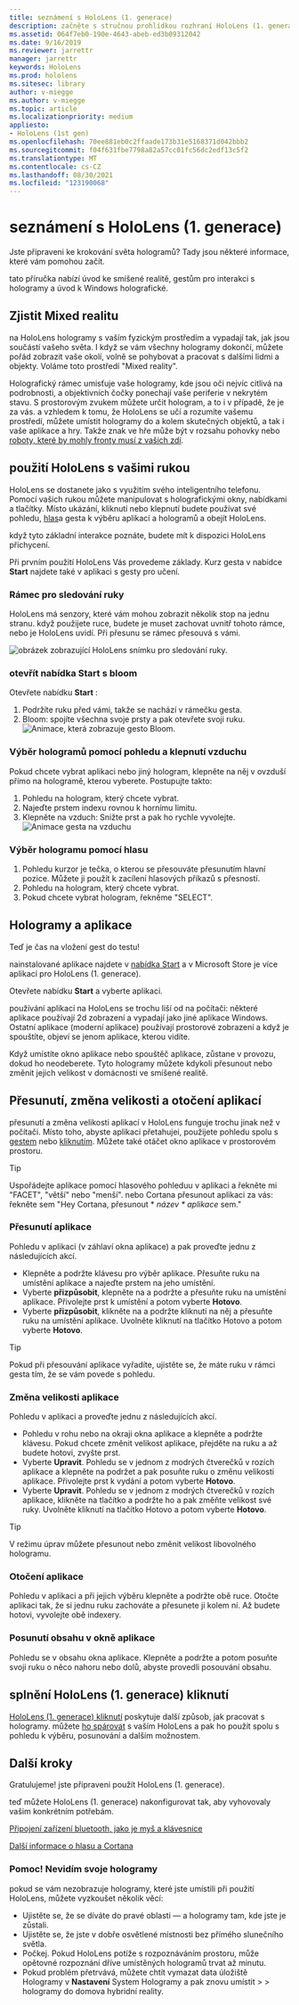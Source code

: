```yaml
---
title: seznámení s HoloLens (1. generace)
description: začněte s stručnou prohlídkou rozhraní HoloLens (1. generace), funkcí pro sledování ruky a používání holografických aplikací.
ms.assetid: 064f7eb0-190e-4643-abeb-ed3b09312042
ms.date: 9/16/2019
ms.reviewer: jarrettr
manager: jarrettr
keywords: HoloLens
ms.prod: hololens
ms.sitesec: library
author: v-miegge
ms.author: v-miegge
ms.topic: article
ms.localizationpriority: medium
appliesto:
- HoloLens (1st gen)
ms.openlocfilehash: 70ee881eb0c2ffaade173b31e5168371d042bbb2
ms.sourcegitcommit: f04f631fbe7798a82a57cc01fc56dc2edf13c5f2
ms.translationtype: MT
ms.contentlocale: cs-CZ
ms.lasthandoff: 08/30/2021
ms.locfileid: "123190068"
---
```

# <a name="getting-around-hololens-1st-gen"></a>seznámení s HoloLens (1. generace)

Jste připraveni ke krokování světa hologramů? Tady jsou některé informace, které vám pomohou začít.

tato příručka nabízí úvod ke smíšené realitě, gestům pro interakci s hologramy a úvod k Windows holografické.

## <a name="discover-mixed-reality"></a>Zjistit Mixed realitu

na HoloLens hologramy s vaším fyzickým prostředím a vypadají tak, jak jsou součástí vašeho světa. I když se vám všechny hologramy dokončí, můžete pořád zobrazit vaše okolí, volně se pohybovat a pracovat s dalšími lidmi a objekty. Voláme toto prostředí "Mixed reality".

Holografický rámec umisťuje vaše hologramy, kde jsou oči nejvíc citlivá na podrobnosti, a objektivních čočky ponechají vaše periferie v nekrytém stavu. S prostorovým zvukem můžete určit hologram, a to i v případě, že je za vás. a vzhledem k tomu, že HoloLens se učí a rozumíte vašemu prostředí, můžete umístit hologramy do a kolem skutečných objektů, a tak i vaše aplikace a hry. Takže znak ve hře může být v rozsahu pohovky nebo [roboty, které by mohly fronty musí z vašich zdí](https://www.microsoft.com/store/apps/9nblggh5fv3j).

## <a name="use-hololens-with-your-hands"></a>použití HoloLens s vašimi rukou

HoloLens se dostanete jako s využitím svého inteligentního telefonu. Pomocí vašich rukou můžete manipulovat s holografickými okny, nabídkami a tlačítky.  Místo ukázání, kliknutí nebo klepnutí budete používat své pohledu, [hlas](hololens-cortana.md)a gesta k výběru aplikací a hologramů a obejít HoloLens.

když tyto základní interakce poznáte, budete mít k dispozici HoloLens přichycení.

Při prvním použití HoloLens Vás provedeme základy. Kurz gesta v nabídce **Start** najdete také v aplikaci s gesty pro učení.

### <a name="the-hand-tracking-frame"></a>Rámec pro sledování ruky

HoloLens má senzory, které vám mohou zobrazit několik stop na jednu stranu. když použijete ruce, budete je muset zachovat uvnitř tohoto rámce, nebo je HoloLens uvidí. Při přesunu se rámec přesouvá s vámi.  

![obrázek zobrazující HoloLens snímku pro sledování ruky.](./images/hololens-2-gesture-frame.png)

### <a name="open-the-start-menu-with-bloom"></a>otevřít nabídka Start s bloom

Otevřete nabídku **Start** :

1. Podržíte ruku před vámi, takže se nachází v rámečku gesta.
1. Bloom: spojíte všechna svoje prsty a pak otevřete svoji ruku.
  ![Animace, která zobrazuje gesto Bloom.](./images/hololens-bloom.gif)

### <a name="select-holograms-with-gaze-and-air-tap"></a>Výběr hologramů pomocí pohledu a klepnutí vzduchu

Pokud chcete vybrat aplikaci nebo jiný hologram, klepněte na něj v ovzduší přímo na hologramě, kterou vyberete. Postupujte takto:

1. Pohledu na hologram, který chcete vybrat.
1. Najeďte prstem indexu rovnou k hornímu limitu.
1. Klepněte na vzduch: Snižte prst a pak ho rychle vyvolejte.
   ![Animace gesta na vzduchu](./images/hololens-air-tap.gif)

### <a name="select-a-hologram-by-using-your-voice"></a>Výběr hologramu pomocí hlasu

1. Pohledu kurzor je tečka, o kterou se přesouváte přesunutím hlavní pozice. Můžete ji použít k zacílení hlasových příkazů s přesností.
1. Pohledu na hologram, který chcete vybrat.
1. Pokud chcete vybrat hologram, řekněme "SELECT".

## <a name="holograms-and-apps"></a>Hologramy a aplikace

Teď je čas na vložení gest do testu!

nainstalované aplikace najdete v [nabídka Start](holographic-home.md) a v Microsoft Store je více aplikací pro HoloLens (1. generace).

Otevřete nabídku **Start** a vyberte aplikaci.

používání aplikací na HoloLens se trochu liší od na počítači: některé aplikace používají 2d zobrazení a vypadají jako jiné aplikace Windows. Ostatní aplikace (moderní aplikace) používají prostorové zobrazení a když je spouštíte, objeví se jenom aplikace, kterou vidíte.

Když umístíte okno aplikace nebo spouštěč aplikace, zůstane v provozu, dokud ho neodeberete. Tyto hologramy můžete kdykoli přesunout nebo změnit jejich velikost v domácnosti ve smíšené realitě.

## <a name="move-resize-and-rotate-apps"></a>Přesunutí, změna velikosti a otočení aplikací

přesunutí a změna velikosti aplikací v HoloLens funguje trochu jinak než v počítači. Místo toho, abyste aplikaci přetahujei, použijete pohledu spolu s [gestem](https://support.microsoft.com/help/12644/hololens-use-gestures) nebo [kliknutím](hololens1-clicker.md). Můžete také otáčet okno aplikace v prostorovém prostoru.

> [!TIP]
> Uspořádejte aplikace pomocí hlasového pohleduu v aplikaci a řekněte mi "FACET", "větší" nebo "menší". nebo Cortana přesunout aplikaci za vás: řekněte sem "Hey Cortana, přesunout \* *název \* aplikace* sem."

### <a name="move-an-app"></a>Přesunutí aplikace

Pohledu v aplikaci (v záhlaví okna aplikace) a pak proveďte jednu z následujících akcí.

- Klepněte a podržte klávesu pro výběr aplikace. Přesuňte ruku na umístění aplikace a najeďte prstem na jeho umístění.
- Vyberte **přizpůsobit**, klepněte na a podržte a přesuňte ruku na umístění aplikace. Přivolejte prst k umístění a potom vyberte **Hotovo**.
- Vyberte **přizpůsobit**, klikněte na a podržte kliknutí na něj a přesuňte ruku na umístění aplikace. Uvolněte kliknutí na tlačítko Hotovo a potom vyberte **Hotovo**.

> [!TIP]
> Pokud při přesouvání aplikace vyřadíte, ujistěte se, že máte ruku v rámci gesta tím, že se vám povede s pohledu.

### <a name="resize-an-app"></a>Změna velikosti aplikace

Pohledu v aplikaci a proveďte jednu z následujících akcí.

- Pohledu v rohu nebo na okraji okna aplikace a klepněte a podržte klávesu. Pokud chcete změnit velikost aplikace, přejděte na ruku a až budete hotovi, zvyšte prst.
- Vyberte **Upravit**. Pohledu se v jednom z modrých čtverečků v rozích aplikace a klepněte na podržet a pak posuňte ruku o změnu velikosti aplikace. Přivolejte prst k vydání a potom vyberte **Hotovo**.
- Vyberte **Upravit**. Pohledu se v jednom z modrých čtverečků v rozích aplikace, klikněte na tlačítko a podržte ho a pak změňte velikost své ruky. Uvolněte kliknutí na tlačítko Hotovo a potom vyberte **Hotovo**.

> [!TIP]
> V režimu úprav můžete přesunout nebo změnit velikost libovolného hologramu.

### <a name="rotate-an-app"></a>Otočení aplikace

Pohledu v aplikaci a při jejich výběru klepněte a podržte obě ruce. Otočte aplikaci tak, že si jednu ruku zachováte a přesunete ji kolem ní. Až budete hotovi, vyvolejte obě indexery.

### <a name="scroll-content-in-an-app-window"></a>Posunutí obsahu v okně aplikace

Pohledu se v obsahu okna aplikace. Klepněte a podržte a potom posuňte svoji ruku o něco nahoru nebo dolů, abyste provedli posouvání obsahu.

## <a name="meet-the-hololens-1st-gen-clicker"></a>splnění HoloLens (1. generace) kliknutí

[HoloLens (1. generace) kliknutí](hololens1-clicker.md) poskytuje další způsob, jak pracovat s hologramy. můžete [ho spárovat](hololens-connect-devices.md) s vaším HoloLens a pak ho použít spolu s pohledu k výběru, posunování a dalším možnostem.

## <a name="next-steps"></a>Další kroky

Gratulujeme! jste připraveni použít HoloLens (1. generace).

teď můžete HoloLens (1. generace) nakonfigurovat tak, aby vyhovovaly vašim konkrétním potřebám.

[Připojení zařízení bluetooth, jako je myš a klávesnice](hololens-connect-devices.md)

[Další informace o hlasu a Cortana](hololens-cortana.md)

### <a name="help-i-dont-see-my-holograms"></a>Pomoc! Nevidím svoje hologramy

pokud se vám nezobrazuje hologramy, které jste umístili při použití HoloLens, můžete vyzkoušet několik věcí:

- Ujistěte se, že se díváte do pravé oblasti &mdash; a hologramy tam, kde jste je zůstali.
- Ujistěte se, že jste v dobře osvětlené místnosti bez přímého slunečního světla.
- Počkej. Pokud HoloLens potíže s rozpoznáváním prostoru, může opětovné rozpoznání dříve umístěných hologramů trvat až minutu.
- Pokud problém přetrvává, můžete chtít vymazat data úložiště Hologramy v **Nastavení** System Hologramy a pak znovu umístit  >    >  hologramy do domova hybridní reality.
